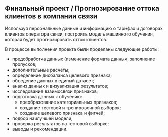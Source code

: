 ## Финальный проект / Прогнозирование оттока клиентов в компании связи

Используя персональные данные и информацию о тарифах и договорах клиентов оператора связи, построить модель машинного обучения, которая будет прогнозировать отток клиентов.

В процессе выполнения проекта были проделаны следующие работы:
- предобработка данных (изменение формата данных, заполнение пропусков;
- дополнительные расчеты;
- определение дисбаланса целевого признака;
- объедение данных в единый датасет;
- анализ данных и визуализация результатов;
- исследование взаимосвязи признаков;
- подготовка данных к обучению:
  - преобразование категориальных признаков;
  - создание тестовой и тренировочной выборок;
  - создание целевого признака и фитчей;
- подбор наилучшей модели;
- проверка результатов на тестовой выборке;
- выводы и рекомендации.
